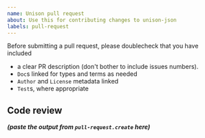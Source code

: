 ```yaml
---
name: Unison pull request
about: Use this for contributing changes to unison-json
labels: pull-request
---
```


Before submitting a pull request, please doublecheck that you have included

* a clear PR description (don't bother to include issues numbers).
* `Doc`s linked for types and terms as needed
* `Author` and `License` metadata linked
* `Test`s, where appropriate

## Code review

**_(paste the output from `pull-request.create` here)_**

